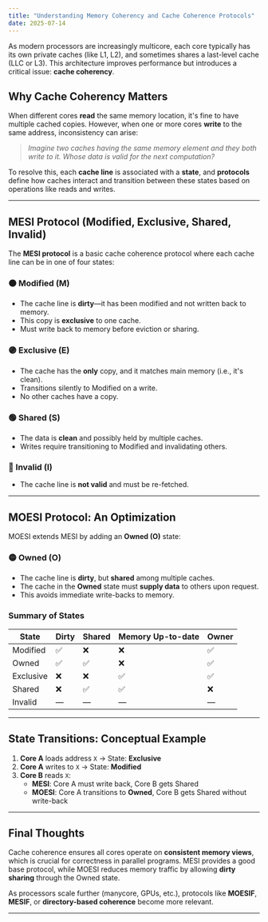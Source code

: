 ```yaml
---
title: "Understanding Memory Coherency and Cache Coherence Protocols"
date: 2025-07-14
---
```




As modern processors are increasingly multicore, each core typically has its own private caches (like L1, L2), and sometimes shares a last-level cache (LLC or L3). This architecture improves performance but introduces a critical issue: **cache coherency**.

## Why Cache Coherency Matters

When different cores **read** the same memory location, it's fine to have multiple cached copies. However, when one or more cores **write** to the same address, inconsistency can arise:

> _Imagine two caches having the same memory element and they both write to it. Whose data is valid for the next computation?_

To resolve this, each **cache line** is associated with a **state**, and **protocols** define how caches interact and transition between these states based on operations like reads and writes.

---

## MESI Protocol (Modified, Exclusive, Shared, Invalid)

The **MESI protocol** is a basic cache coherence protocol where each cache line can be in one of four states:

### 🟠 Modified (M)

- The cache line is **dirty**—it has been modified and not written back to memory.
- This copy is **exclusive** to one cache.
- Must write back to memory before eviction or sharing.

### 🟣 Exclusive (E)

- The cache has the **only** copy, and it matches main memory (i.e., it's clean).
- Transitions silently to Modified on a write.
- No other caches have a copy.

### 🟢 Shared (S)

- The data is **clean** and possibly held by multiple caches.
- Writes require transitioning to Modified and invalidating others.

### 🔴 Invalid (I)

- The cache line is **not valid** and must be re-fetched.

---

## MOESI Protocol: An Optimization

MOESI extends MESI by adding an **Owned (O)** state:

### 🟡 Owned (O)

- The cache line is **dirty**, but **shared** among multiple caches.
- The cache in the **Owned** state must **supply data** to others upon request.
- This avoids immediate write-backs to memory.

### Summary of States

| State     | Dirty | Shared | Memory Up-to-date | Owner |
| --------- | ----- | ------ | ----------------- | ----- |
| Modified  | ✅    | ❌     | ❌                | ✅    |
| Owned     | ✅    | ✅     | ❌                | ✅    |
| Exclusive | ❌    | ❌     | ✅                | ✅    |
| Shared    | ❌    | ✅     | ✅                | ❌    |
| Invalid   | —    | —     | —                | —    |

---

## State Transitions: Conceptual Example

1. **Core A** loads address `X` → State: **Exclusive**
2. **Core A** writes to `X` → State: **Modified**
3. **Core B** reads `X`:
   - **MESI**: Core A must write back, Core B gets Shared
   - **MOESI**: Core A transitions to **Owned**, Core B gets Shared without write-back

---

## Final Thoughts

Cache coherence ensures all cores operate on **consistent memory views**, which is crucial for correctness in parallel programs. MESI provides a good base protocol, while MOESI reduces memory traffic by allowing **dirty sharing** through the Owned state.

As processors scale further (manycore, GPUs, etc.), protocols like **MOESIF**, **MESIF**, or **directory-based coherence** become more relevant.

---

